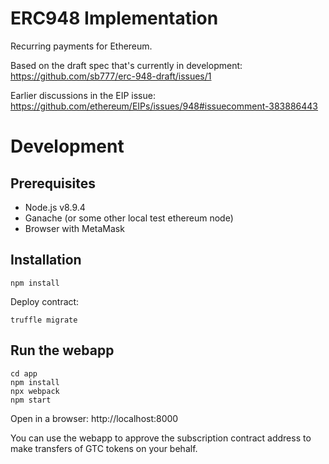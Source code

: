 # ERC948 Implementation

Recurring payments for Ethereum.

Based on the draft spec that's currently in development:
https://github.com/sb777/erc-948-draft/issues/1

Earlier discussions in the EIP issue:
https://github.com/ethereum/EIPs/issues/948#issuecomment-383886443

# Development

## Prerequisites

* Node.js v8.9.4
* Ganache (or some other local test ethereum node)
* Browser with MetaMask

## Installation

```
npm install
```

Deploy contract:

`truffle migrate`

## Run the webapp

```
cd app
npm install
npx webpack
npm start
```

Open in a browser:  http://localhost:8000

You can use the webapp to approve the subscription contract address to make transfers of GTC tokens on your behalf.
